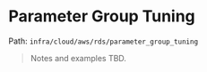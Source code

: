 # Parameter Group Tuning

Path: `infra/cloud/aws/rds/parameter_group_tuning`

> Notes and examples TBD.
